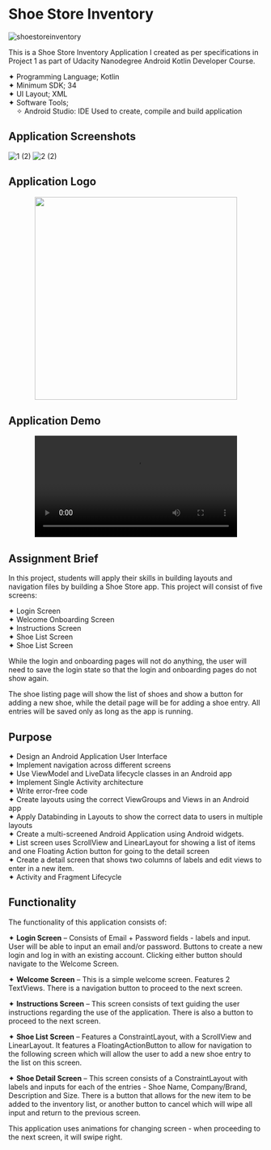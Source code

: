 # Shoe Store Inventory
![shoestoreinventory](https://github.com/dev-iram/Shoe-Inventory-App/assets/22479692/113ef031-a317-4c1d-bee4-f2acfdcfbee6)

This is a Shoe Store Inventory Application I created as per specifications in Project 1 as part of Udacity Nanodegree Android Kotlin Developer Course.


  ✦ Programming Language; Kotlin    
  ✦ Minimum SDK; 34  
  ✦ UI Layout; XML  
  ✦ Software Tools;  
  &nbsp;&nbsp;&nbsp;&nbsp;✧ Android Studio: IDE Used to create, compile and build application
  
## Application Screenshots
![1 (2)](https://github.com/dev-iram/Shoe-Inventory-App/assets/22479692/f3fdebd6-263d-45b3-811a-b0eb3bd1e8f0)
![2 (2)](https://github.com/dev-iram/Shoe-Inventory-App/assets/22479692/aaa72a1c-5a92-45d9-98ae-d7448a554c55)


## Application Logo
 <div align="center">
  <image src="https://github.com/dev-iram/Shoe-Inventory-App/assets/22479692/28983f0c-8dca-4b9c-ab9c-98a42d7b6539" width="400" />
</div>

## Application Demo
 <div align="center">
  <video src="https://github.com/dev-iram/Shoe-Inventory-App/assets/22479692/da9a50f6-db43-4de4-bb94-34d822bee2c7" width="400" />
</div>





 ## Assignment Brief
In this project, students will apply their skills in building layouts and navigation files by building a Shoe Store app. This project will consist of five screens:

✦ Login Screen  
✦ Welcome Onboarding Screen  
✦ Instructions Screen  
✦ Shoe List Screen  
✦ Shoe List Screen  

While the login and onboarding pages will not do anything, the user will need to save the login state so that the login and onboarding pages do not show again.

The shoe listing page will show the list of shoes and show a button for adding a new shoe, while the detail page will be for adding a shoe entry. All entries will be saved only as long as the app is running.

 


  ## Purpose  
✦ Design an Android Application User Interface  
✦ Implement navigation across different screens   
✦ Use ViewModel and LiveData lifecycle classes in an Android app  
✦ Implement Single Activity architecture  
✦ Write error-free code  
✦ Create layouts using the correct ViewGroups and Views in an Android app  
✦ Apply Databinding in Layouts to show the correct data to users in multiple layouts  
✦ Create a multi-screened Android Application using Android widgets.  
✦ List screen uses ScrollView and LinearLayout for showing a list of items and one Floating Action button for going to the detail screen  
✦ Create a detail screen that shows two columns of labels and edit views to enter in a new item.  
✦ Activity and Fragment Lifecycle  

   ## Functionality
  The functionality of this application consists of: 
  
✦	**Login Screen** – Consists of Email + Password fields - labels and input. User will be able to input an email and/or password. Buttons to create a new login and log in with an existing account. Clicking either button should navigate to the Welcome Screen.

✦	**Welcome Screen** – This is a simple welcome screen. Features 2 TextViews. There is  a navigation button to proceed to the next screen.

✦	**Instructions Screen** – This screen consists of text guiding the user instructions regarding the use of the application. There is also a button to proceed to the next screen.

✦	**Shoe List Screen** – Features a ConstraintLayout, with a ScrollView and LinearLayout. It features a FloatingActionButton to allow for navigation to the following screen which will allow the user to add a new shoe entry to the list on this screen.

✦	**Shoe Detail Screen** – This screen consists of a ConstraintLayout with labels and inputs for each of the entries - Shoe Name, Company/Brand, Description and Size. There is a button that allows for the new item to be added to the inventory list, or another button to cancel which will wipe all input and return to the previous screen.

  This application uses animations for changing screen - when proceeding to the next screen, it will swipe right. 
